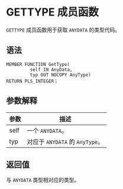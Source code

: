 GETTYPE 成员函数 
=================================

`GETTYPE` 成员函数用于获取 `ANYDATA` 的类型代码。

语法 
-----------------------

```unknow
MEMBER FUNCTION GetType(
         self IN AnyData, 
         typ OUT NOCOPY AnyType)
RETURN PLS_INTEGER；
```



参数解释 
-------------------------



|  参数  |             描述             |
|------|----------------------------|
| self | 一个 `ANYDATA`。              |
| typ  | 对应于 `ANYDATA` 的 `AnyType`。 |



返回值 
------------------------

与 `ANYDATA` 类型相对应的类型。
